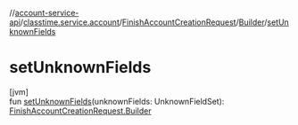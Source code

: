 //[account-service-api](../../../../index.md)/[classtime.service.account](../../index.md)/[FinishAccountCreationRequest](../index.md)/[Builder](index.md)/[setUnknownFields](set-unknown-fields.md)

# setUnknownFields

[jvm]\
fun [setUnknownFields](set-unknown-fields.md)(unknownFields: UnknownFieldSet): [FinishAccountCreationRequest.Builder](index.md)
